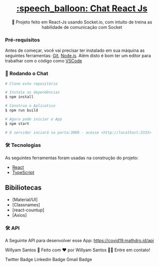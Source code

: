

<h1 align="center">
    <a href="https://pt-br.reactjs.org/">:speech_balloon: Chat React Js</a>
</h1>
<p align="center">🚀 Projeto feito em React-Js usando Socket.io, com intuito de treina as habilidade de comunicação com Socket</p>

### Pré-requisitos

Antes de começar, você vai precisar ter instalado em sua máquina as seguintes ferramentas:
[Git](https://git-scm.com), [Node.js](https://nodejs.org/en/). 
Além disto é bom ter um editor para trabalhar com o código como [VSCode](https://code.visualstudio.com/)



### 🎲 Rodando o Chat

```bash
# Clone este repositório

# Instale as dependências
$ npm install

# Construa o Aplicativo
$ npm run build

# Agora pode iniciar o App
$ npm start

# O servidor inciará na porta:3000 - acesse <http://localhost:3333>
```

### 🛠 Tecnologias

As seguintes ferramentas foram usadas na construção do projeto:


- [React](https://pt-br.reactjs.org/)
- [TypeScript](https://www.typescriptlang.org/)

## Bibiliotecas

- [Material/UI]
- [Classnames]
- [react-countup]
- [Axios]


### 🛠 API

A Seguinte API para desenvolver esse App:
https://covid19.mathdro.id/api


Willyam Santos 🚀
Feito com ❤️ por Willyam Santos 👋🏽 Entre em contato!

Twitter Badge Linkedin Badge Gmail Badge

